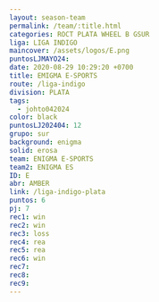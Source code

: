```yaml
---
layout: season-team
permalink: /team/:title.html
categories: ROCT PLATA WHEEL B GSUR
liga: LIGA INDIGO
maincover: /assets/logos/E.png
puntosLJMAYO24: 
date: 2020-08-29 10:29:20 +0700
title: EMIGMA E-SPORTS
route: /liga-indigo
division: PLATA
tags:
  - johto042024
color: black
puntosLJ202404: 12
grupo: sur
background: enigma
solid: erosa
team: ENIGMA E-SPORTS
team2: ENIGMA ES
ID: E
abr: AMBER
link: /liga-indigo-plata
puntos: 6
pj: 7
rec1: win
rec2: win
rec3: loss
rec4: rea
rec5: rea
rec6: win
rec7: 
rec8: 
rec9:
---
```

